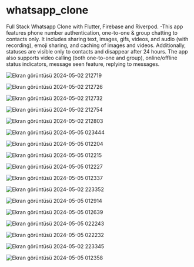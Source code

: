 # whatsapp_clone

 Full Stack Whatsapp Clone with Flutter, Firebase and Riverpod. 
 -This app features phone number authentication, one-to-one & group chatting  to contacts only. It includes sharing text, images, gifs, videos, and audio (with recording), emoji sharing, and caching of images and videos. Additionally, statuses are visible only to contacts and disappear after 24 hours. The app also supports video calling (both one-to-one and group), online/offline status indicators, message seen feature, replying to messages.

 ![Ekran görüntüsü 2024-05-02 212719](https://github.com/nilaybesli/whatsapp_clone/assets/64665975/2db7bb94-7a62-4a7f-86dc-8ae55c15dd54)


![Ekran görüntüsü 2024-05-02 212726](https://github.com/nilaybesli/whatsapp_clone/assets/64665975/dc6cf1f3-2138-4045-87c3-092eda7c56d0)


![Ekran görüntüsü 2024-05-02 212732](https://github.com/nilaybesli/whatsapp_clone/assets/64665975/98c8be8e-d702-4306-8075-3c65d39adc51)


![Ekran görüntüsü 2024-05-02 212754](https://github.com/nilaybesli/whatsapp_clone/assets/64665975/88ad8b44-886f-4238-af66-6fc250da7cdf)


![Ekran görüntüsü 2024-05-02 212803](https://github.com/nilaybesli/whatsapp_clone/assets/64665975/017a9ce0-b220-42ea-ae08-dd98d6431a0f)


![Ekran görüntüsü 2024-05-05 023444](https://github.com/nilaybesli/whatsapp_clone/assets/64665975/d78375c5-7dcd-4bbe-85ee-6f7dad26429d)


![Ekran görüntüsü 2024-05-05 012204](https://github.com/nilaybesli/whatsapp_clone/assets/64665975/e68c2abb-3afd-4ad0-a540-5cb9e0bb7a16)


![Ekran görüntüsü 2024-05-05 012215](https://github.com/nilaybesli/whatsapp_clone/assets/64665975/9ebc52cb-cd61-4951-8fad-dec30504f53f)


![Ekran görüntüsü 2024-05-05 012227](https://github.com/nilaybesli/whatsapp_clone/assets/64665975/b7258be0-1040-4a90-95c2-f57487d5b231)


![Ekran görüntüsü 2024-05-05 012337](https://github.com/nilaybesli/whatsapp_clone/assets/64665975/ddcd8d65-825c-4a07-b4ca-48f451c3be99)


![Ekran görüntüsü 2024-05-02 223352](https://github.com/nilaybesli/whatsapp_clone/assets/64665975/1241eb78-a87e-4018-a55b-afba87e0f117)


![Ekran görüntüsü 2024-05-05 012914](https://github.com/nilaybesli/whatsapp_clone/assets/64665975/a78605a8-9ce9-4b95-9b2e-18da5fa9e151)


![Ekran görüntüsü 2024-05-05 012639](https://github.com/nilaybesli/whatsapp_clone/assets/64665975/a7ead77f-b3ce-4b74-9ace-20152a73d79b)


![Ekran görüntüsü 2024-05-05 022243](https://github.com/nilaybesli/whatsapp_clone/assets/64665975/b229e4d6-e3cb-45fc-9c10-2e99d6598d5d)


![Ekran görüntüsü 2024-05-05 022232](https://github.com/nilaybesli/whatsapp_clone/assets/64665975/fe5c2e4e-3f75-4185-bbc9-17a56f08a7a5)


![Ekran görüntüsü 2024-05-02 223345](https://github.com/nilaybesli/whatsapp_clone/assets/64665975/213547c9-0490-4753-9890-3dbd4435a4c8)


![Ekran görüntüsü 2024-05-05 012358](https://github.com/nilaybesli/whatsapp_clone/assets/64665975/d187aefb-154b-4c16-9c2d-3fba23f39e14)

















